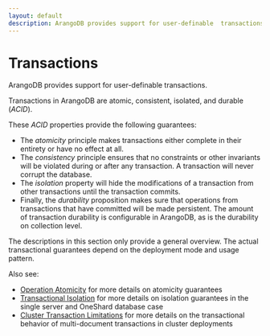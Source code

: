 ```yaml
---
layout: default
description: ArangoDB provides support for user-definable  transactions
---
```

Transactions
============

ArangoDB provides support for user-definable transactions.

Transactions in ArangoDB are atomic, consistent, isolated, and durable (*ACID*).

These *ACID* properties provide the following guarantees:

* The *atomicity* principle makes transactions either complete in their
  entirety or have no effect at all.
* The *consistency* principle ensures that no constraints or other invariants
  will be violated during or after any transaction. A transaction will never
  corrupt the database.
* The *isolation* property will hide the modifications of a transaction from
  other transactions until the transaction commits. 
* Finally, the *durability* proposition makes sure that operations from 
  transactions that have committed will be made persistent. The amount of
  transaction durability is configurable in ArangoDB, as is the durability
  on collection level. 

The descriptions in this section only provide a general overview. The actual transactional
guarantees depend on the deployment mode and usage pattern.

Also see:
- [Operation Atomicity](data-modeling-operational-factors.html#operation-atomicity) for more details on atomicity guarantees
- [Transactional Isolation](data-modeling-operational-factors.html#transactional-isolation) for more details on isolation guarantees in the single server
  and OneShard database case
- [Cluster Transaction Limitations](transactions-limitations.html#in-clusters)
  for more details on the transactional behavior of multi-document transactions in
  cluster deployments
